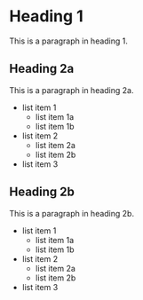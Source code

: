 # Heading 1

This is a paragraph in heading 1.

## Heading 2a

This is a paragraph in heading 2a.

- list item 1
    - list item 1a
    - list item 1b
- list item 2
    - list item 2a
    - list item 2b
- list item 3

## Heading 2b

This is a paragraph in heading 2b.

- list item 1
    - list item 1a
    - list item 1b
- list item 2
    - list item 2a
    - list item 2b
- list item 3
